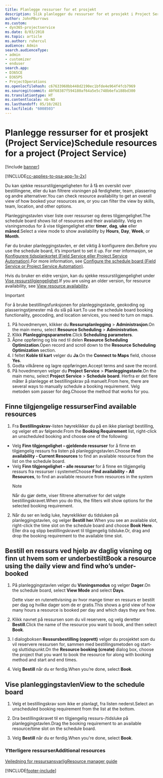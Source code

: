 ```yaml
---
title: Planlegge ressurser for et prosjekt
description: Slik planlegger du ressurser for et prosjekt i Project Service
author: JohnPBurrows
ms.custom:
- dyn365-projectservice
ms.date: 8/03/2018
ms.topic: article
ms.author: ruhercul
audience: Admin
search.audienceType:
- admin
- customizer
- enduser
search.app:
- D365CE
- D365PS
- ProjectOperations
ms.openlocfilehash: c67633960bb448d2190ec1bfde4e964f4fcb7969
ms.sourcegitcommit: 40f68387f594180af64a5e5c748b6efa188bd300
ms.translationtype: HT
ms.contentlocale: nb-NO
ms.lasthandoff: 05/10/2021
ms.locfileid: "6008503"
---
```

# <a name="schedule-resources-for-a-project-project-service"></a><span data-ttu-id="07e7d-103">Planlegge ressurser for et prosjekt (Project Service)</span><span class="sxs-lookup"><span data-stu-id="07e7d-103">Schedule resources for a project (Project Service)</span></span>

[!include [banner](../includes/psa-now-project-operations.md)]

[!INCLUDE[cc-applies-to-psa-app-1x-2x](../includes/cc-applies-to-psa-app-1x-2x.md)]

<span data-ttu-id="07e7d-104">Du kan sjekke ressurstilgjengeligheten for å få en oversikt over bestillingene, eller du kan filtrere visningen på ferdigheter, team, plassering og andre alternativer.</span><span class="sxs-lookup"><span data-stu-id="07e7d-104">You can check resource availability to get an overall view of how booked your resources are, or you can filter the view by skills, team, location, and other options.</span></span>  
  
<span data-ttu-id="07e7d-105">Planleggingstavlen viser liste over ressurser og deres tilgjengelighet.</span><span class="sxs-lookup"><span data-stu-id="07e7d-105">The schedule board shows list of resources and their availability.</span></span> <span data-ttu-id="07e7d-106">Velg en visningsmodus for å vise tilgjengelighet etter **timer**, **dag**, **uke** eller **måned**.</span><span class="sxs-lookup"><span data-stu-id="07e7d-106">Select a view mode to show availability by **Hours**, **Day**, **Week**, or **Month**.</span></span>  
  
<span data-ttu-id="07e7d-107">Før du bruker planleggingstavlen, er det viktig å konfigurere den.</span><span class="sxs-lookup"><span data-stu-id="07e7d-107">Before you use the schedule board, it’s important to set it up.</span></span> <span data-ttu-id="07e7d-108">For mer informasjon, se [Konfigurere tidsplankortet (Field Service eller Project Service Automation)](/dynamics365/field-service/configure-schedule-board).</span><span class="sxs-lookup"><span data-stu-id="07e7d-108">For more information, see [Configure the schedule board (Field Service or Project Service Automation)](/dynamics365/field-service/configure-schedule-board).</span></span>
  
<span data-ttu-id="07e7d-109">Hvis du bruker en eldre versjon, kan du sjekke ressurstilgjengelighet under [Vise ressurstilgjengelighet](../psa/view-resource-availability.md).</span><span class="sxs-lookup"><span data-stu-id="07e7d-109">If you are using an older version, for resource availability, see [View resource availability](../psa/view-resource-availability.md).</span></span>  

> [!IMPORTANT]
>  <span data-ttu-id="07e7d-110">For å bruke bestillingsfunksjonen for planleggingstavle, geokoding og plasseringstjenester må du slå på kart.</span><span class="sxs-lookup"><span data-stu-id="07e7d-110">To use the schedule board booking functionality, geocoding, and location services, you need to turn on maps.</span></span>  
> 
> 1. <span data-ttu-id="07e7d-111">På hovedmenyen, klikker du **Ressursplanlegging** > **Administrasjon**.</span><span class="sxs-lookup"><span data-stu-id="07e7d-111">On the main menu, select **Resource Scheduling** > **Administration**.</span></span>  
> 2. <span data-ttu-id="07e7d-112">Klikk **Planleggingsparametre**.</span><span class="sxs-lookup"><span data-stu-id="07e7d-112">Click **Scheduling parameters**.</span></span>  
> 3. <span data-ttu-id="07e7d-113">Åpne oppføring og bla ned til delen **Resource Scheduling Optimization**.</span><span class="sxs-lookup"><span data-stu-id="07e7d-113">Open record and scroll down to the **Resource Scheduling Optimization** section.</span></span>  
> 4. <span data-ttu-id="07e7d-114">I feltet **Koble til kart** velger du **Ja**.</span><span class="sxs-lookup"><span data-stu-id="07e7d-114">On the **Connect to Maps** field, choose **Yes**.</span></span>  
> 5. <span data-ttu-id="07e7d-115">Godta vilkårene og lagre oppføringen.</span><span class="sxs-lookup"><span data-stu-id="07e7d-115">Accept terms and save the record.</span></span>  
> 6. <span data-ttu-id="07e7d-116">På hovedmenyen velger du **Project Service** > **Planleggingstavle**.</span><span class="sxs-lookup"><span data-stu-id="07e7d-116">On the main menu, select **Project Service** > **Schedule board**.</span></span> <span data-ttu-id="07e7d-117">Herfra er det flere måter å planlegge et bestillingskrav på manuelt.</span><span class="sxs-lookup"><span data-stu-id="07e7d-117">From here, there are several ways to manually schedule a booking requirement.</span></span> <span data-ttu-id="07e7d-118">Velg metoden som passer for deg.</span><span class="sxs-lookup"><span data-stu-id="07e7d-118">Choose the method that works for you.</span></span>
  
## <a name="find-available-resources"></a><span data-ttu-id="07e7d-119">Finne tilgjengelige ressurser</span><span class="sxs-lookup"><span data-stu-id="07e7d-119">Find available resources</span></span>

1.  <span data-ttu-id="07e7d-120">Fra **Bestillingskrav**-listen høyreklikker du på en ikke planlagt bestilling, og velger ett av følgende:</span><span class="sxs-lookup"><span data-stu-id="07e7d-120">From the **Booking Requirement** list, right-click an unscheduled booking and choose one of the following:</span></span>  
  
- <span data-ttu-id="07e7d-121">Velg **Finn tilgjengelighet – gjeldende ressurser** for å finne en tilgjengelig ressurs fra listen på planleggingstavlen.</span><span class="sxs-lookup"><span data-stu-id="07e7d-121">Choose **Find availability - Current Resources** to find an available resource from the list on the schedule board.</span></span>  
- <span data-ttu-id="07e7d-122">Velg **Finn tilgjengelighet – alle ressurser** for å finne en tilgjengelig ressurs fra ressurser i systemet</span><span class="sxs-lookup"><span data-stu-id="07e7d-122">Choose **Find availability - All Resources**, to find an available resource from resources in the system</span></span>  
   > [!NOTE]
   >  <span data-ttu-id="07e7d-123">Når du gjør dette, viser filtrene alternativer for det valgte bestillingskravet.</span><span class="sxs-lookup"><span data-stu-id="07e7d-123">When you do this, the filters will show options for the selected booking requirement.</span></span>  
  
2. <span data-ttu-id="07e7d-124">Når du ser en ledig luke, høyreklikker du tidsluken på planleggingstavlen, og velger **Bestill her**.</span><span class="sxs-lookup"><span data-stu-id="07e7d-124">When you see an available slot, right-click the time slot on the schedule board and choose **Book Here**.</span></span> <span data-ttu-id="07e7d-125">Eller dra og slipp bestillingskravet til tilgjengelig tidsluke.</span><span class="sxs-lookup"><span data-stu-id="07e7d-125">Or, drag and drop the booking requirement to the available time slot.</span></span>  
  

## <a name="book-a-resource-using-the-daily-view-and-find-whos-under-booked"></a><span data-ttu-id="07e7d-126">Bestill en ressurs ved hjelp av daglig visning og finn ut hvem som er underbestilt</span><span class="sxs-lookup"><span data-stu-id="07e7d-126">Book a resource using the daily view and find who’s under-booked</span></span>
  
1.  <span data-ttu-id="07e7d-127">På planleggingstavlen velger du **Visningsmodus** og velger **Dager**.</span><span class="sxs-lookup"><span data-stu-id="07e7d-127">On the schedule board, select **View Mode** and select **Days**.</span></span>  
  
    <span data-ttu-id="07e7d-128">Dette viser en rutenettvisning av hvor mange timer en ressurs er bestilt per dag og hvilke dager som de er gratis.</span><span class="sxs-lookup"><span data-stu-id="07e7d-128">This shows a grid view of how many hours a resource is booked per day and which days they are free.</span></span>  
  
2.  <span data-ttu-id="07e7d-129">Klikk navnet på ressursen som du vil reservere, og velg deretter **Bestill**.</span><span class="sxs-lookup"><span data-stu-id="07e7d-129">Click the name of the resource you want to book, and then select **Book**.</span></span>  
  
3.  <span data-ttu-id="07e7d-130">I dialogboksen **Ressursbestilling (opprett)** velger du prosjektet som du vil reservere ressursen for, sammen med bestillingsmetoden og start- og sluttidspunkt.</span><span class="sxs-lookup"><span data-stu-id="07e7d-130">On the **Resource booking (create)** dialog box, choose the project that you want to book the resource for along with booking method and start and end times.</span></span>  
  
4.  <span data-ttu-id="07e7d-131">Velg **Bestill** når du er ferdig.</span><span class="sxs-lookup"><span data-stu-id="07e7d-131">When you’re done, select **Book**.</span></span>  
  
## <a name="view-to-the-schedule-board"></a><span data-ttu-id="07e7d-132">Vise planleggingstavlen</span><span class="sxs-lookup"><span data-stu-id="07e7d-132">View to the schedule board</span></span>
  
1.  <span data-ttu-id="07e7d-133">Velg et bestillingskrav som ikke er planlagt, fra listen nederst.</span><span class="sxs-lookup"><span data-stu-id="07e7d-133">Select an unscheduled booking requirement from the list at the bottom.</span></span>  
  
2.  <span data-ttu-id="07e7d-134">Dra bestillingskravet til en tilgjengelig ressurs-/tidsluke på planleggingstavlen.</span><span class="sxs-lookup"><span data-stu-id="07e7d-134">Drag the booking requirement to an available resource/time slot on the schedule board.</span></span>  
  
3.  <span data-ttu-id="07e7d-135">Velg **Bestill** når du er ferdig.</span><span class="sxs-lookup"><span data-stu-id="07e7d-135">When you're done, select **Book**.</span></span>  
  
### <a name="additional-resources"></a><span data-ttu-id="07e7d-136">Ytterligere ressurser</span><span class="sxs-lookup"><span data-stu-id="07e7d-136">Additional resources</span></span>  
 [<span data-ttu-id="07e7d-137">Veiledning for ressursansvarlig</span><span class="sxs-lookup"><span data-stu-id="07e7d-137">Resource manager guide</span></span>](../psa/resource-manager-guide.md)


[!INCLUDE[footer-include](../includes/footer-banner.md)]